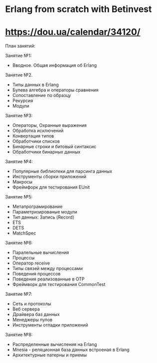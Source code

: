# Erlang from scratch with Betinvest
# https://dou.ua/calendar/34120/
План занятий:

Занятие №1: 
* Вводное. Общая информация об Erlang

Занятие №2. 
* Типы данных в Erlang
* Булева алгебра и операторы сравнения
* Сопоставление по образцу
* Рекурсия
* Модули

Занятие №3:
* Операторы, Охранные выражения
* Обработка исключений
* Конвертация типов
* Обработчики списков
* Бинарные строки и битовый синтаксис
* Обработчики бинарных данных

Занятие №4:
* Популярные библиотеки для парсинга данных
* Инструменты сборки приложений
* Макросы
* Фреймфорк для тестирования EUnit

Занятие №5:
* Метапрограмирование
* Параметризированые модули
* Тип данных: Запись (Record)
* ETS
* DETS
* MatchSpec

Занятие №6:
* Паралельные вычисления
* Процессы
* Оператор receive
* Типы связей между процессами
* Поведения процессов
* Поведения реализованные в OTP
* Фреймворк для тестирования CommonTest

Занятие №7:
* Сеть и протоколы
* Веб сервера
* Драйвера баз данных
* Менеджеры пулов
* Инструменты отладки приложений

Занятие №8:
* Распределенные вычисления на Erlang
* Mnesia - реляционная база данных встроеная в Erlang
* Архитектурные патерны и приемы
